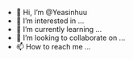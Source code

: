 - 👋 Hi, I’m @Yeasinhuu
- 👀 I’m interested in ...
- 🌱 I’m currently learning ...
- 💞️ I’m looking to collaborate on ...
- 📫 How to reach me ...

<!---
Yeasinhuu/Yeasinhuu is a ✨ special ✨ repository because its `README.md` (this file) appears on your GitHub profile.
You can click the Preview link to take a look at your changes.
--->
